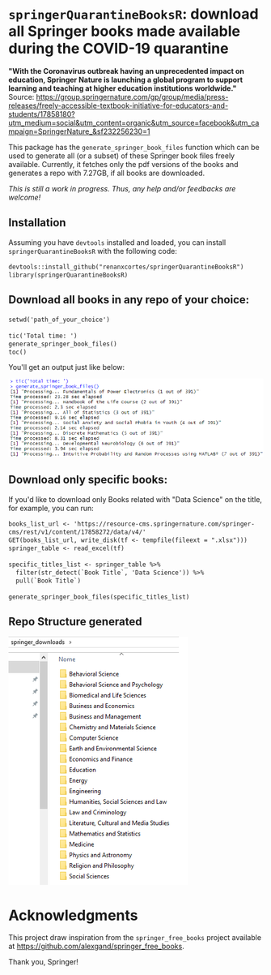 # `springerQuarantineBooksR`: download all Springer books made available during the COVID-19 quarantine

**"With the Coronavirus outbreak having an unprecedented impact on education, Springer Nature is launching a global program to support learning and teaching at higher education institutions worldwide."**
Source: https://group.springernature.com/gp/group/media/press-releases/freely-accessible-textbook-initiative-for-educators-and-students/17858180?utm_medium=social&utm_content=organic&utm_source=facebook&utm_campaign=SpringerNature_&sf232256230=1

This package has the `generate_springer_book_files` function which can be used to generate all (or a subset) of these Springer book files freely available. Currently, it fetches only the pdf versions of the books and generates a repo with 7.27GB, if all books are downloaded.

*This is still a work in progress. Thus, any help and/or feedbacks are welcome!*

## Installation

Assuming you have `devtools` installed and loaded, you can install `springerQuarantineBooksR` with the following code:

```
devtools::install_github("renanxcortes/springerQuarantineBooksR")
library(springerQuarantineBooksR)
```

## Download all books in any repo of your choice:

```
setwd('path_of_your_choice')

tic('Total time: ')
generate_springer_book_files()
toc()
```

You'll get an output just like below:

![](www/processing_example.png)

## Download only specific books:

If you'd like to download only Books related with "Data Science" on the title, for example, you can run:

```
books_list_url <- 'https://resource-cms.springernature.com/springer-cms/rest/v1/content/17858272/data/v4/'
GET(books_list_url, write_disk(tf <- tempfile(fileext = ".xlsx")))
springer_table <- read_excel(tf)

specific_titles_list <- springer_table %>% 
  filter(str_detect(`Book Title`, 'Data Science')) %>% 
  pull(`Book Title`)

generate_springer_book_files(specific_titles_list)
```

## Repo Structure generated

![](www/directory_org_example.png)

# Acknowledgments

This project draw inspiration from the `springer_free_books` project available at https://github.com/alexgand/springer_free_books.

Thank you, Springer!